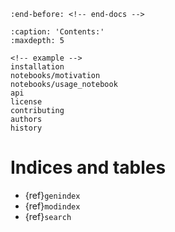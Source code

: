 ```{include} ../README.md
:end-before: <!-- end-docs -->
```

```{toctree}
:caption: 'Contents:'
:maxdepth: 5

<!-- example -->
installation
notebooks/motivation
notebooks/usage_notebook
api
license
contributing
authors
history
```

<!-- notebooks/motivation -->
<!-- notebooks/usage_notebook -->

# Indices and tables

- {ref}`genindex`
- {ref}`modindex`
- {ref}`search`
